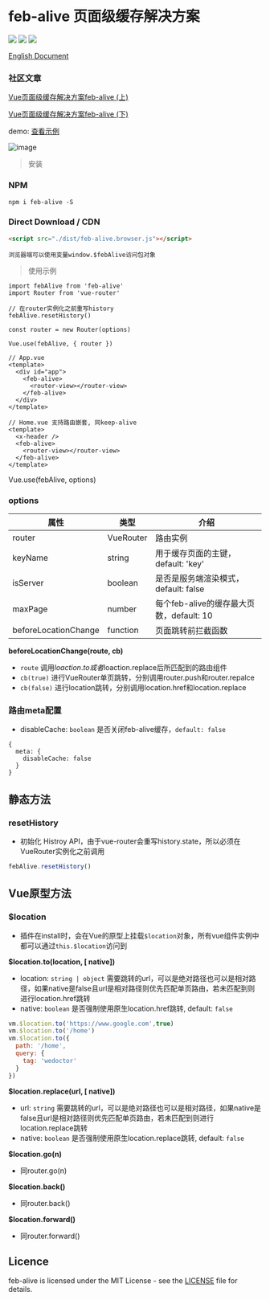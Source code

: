 # feb-alive 页面级缓存解决方案
![](https://img.shields.io/npm/l/feb-alive.svg)
![](https://img.shields.io/npm/v/feb-alive.svg?label=version)
![](https://img.shields.io/bundlephobia/minzip/feb-alive.svg)

[English Document](https://github.com/wefront/feb-alive/blob/master/README-EN.md)

### 社区文章
[Vue页面级缓存解决方案feb-alive (上)](https://juejin.cn/post/6844903817830465544)

[Vue页面级缓存解决方案feb-alive (下)](https://juejin.cn/post/6844903817830465550)

demo: [查看示例](http://101.132.119.190:9090/febalive)

![image](https://raw.githubusercontent.com/wefront/feb-alive/master/example/assets/feb-alive.gif)

> 安装
### NPM
```
npm i feb-alive -S
```

### Direct Download / CDN

```html
<script src="./dist/feb-alive.browser.js"></script>
```
`浏览器端可以使用变量window.$febAlive访问包对象`

>使用示例
```
import febAlive from 'feb-alive'
import Router from 'vue-router'

// 在router实例化之前重写history
febAlive.resetHistory()

const router = new Router(options)

Vue.use(febAlive, { router })
```
```
// App.vue
<template>
  <div id="app">
    <feb-alive>
      <router-view></router-view>
    </feb-alive>
  </div>
</template>
```
```
// Home.vue 支持路由嵌套, 同keep-alive
<template>
  <x-header />
  <feb-alive>
    <router-view></router-view>
  </feb-alive>
</template>
```

Vue.use(febAlive, options)

### options
| 属性 | 类型 | 介绍 |
| - | - | - |
| router | VueRouter | 路由实例 |
| keyName | string | 用于缓存页面的主键，default: 'key' |
| isServer | boolean | 是否是服务端渲染模式，default: false |
| maxPage | number | 每个feb-alive的缓存最大页数，default: 10 |
| beforeLocationChange | function | 页面跳转前拦截函数 |

**beforeLocationChange(route, cb)**
* `route` 调用$loaction.to或者$loaction.replace后所匹配到的路由组件
* `cb(true)` 进行VueRouter单页跳转，分别调用router.push和router.repalce
* `cb(false)` 进行location跳转，分别调用location.href和location.replace

### 路由meta配置
* disableCache: `boolean` 是否关闭feb-alive缓存，`default: false`
```
{
  meta: {
    disableCache: false
  }
}
```

## 静态方法

### resetHistory
* 初始化 Histroy API，由于vue-router会重写history.state，所以必须在VueRouter实例化之前调用
```js
febAlive.resetHistory()
```

## Vue原型方法
### $location
* 插件在install时，会在Vue的原型上挂载`$location`对象，所有vue组件实例中都可以通过`this.$location`访问到

**$location.to(location, [ native])**
* location: `string | object` 需要跳转的url，可以是绝对路径也可以是相对路径，如果native是false且url是相对路径则优先匹配单页路由，若未匹配到则进行location.href跳转
* native: `boolean` 是否强制使用原生location.href跳转, default: `false`
```js
vm.$location.to('https://www.google.com',true)
vm.$location.to('/home')
vm.$location.to({
  path: '/home',
  query: {
    tag: 'wedoctor'
  }
})
```

**$location.replace(url, [ native])**
* url: `string` 需要跳转的url，可以是绝对路径也可以是相对路径，如果native是false且url是相对路径则优先匹配单页路由，若未匹配到则进行location.replace跳转
* native: `boolean` 是否强制使用原生location.replace跳转, default: `false`

**$location.go(n)**
* 同router.go(n)

**$location.back()**
* 同router.back()

**$location.forward()**
* 同router.forward()

## Licence

feb-alive is licensed under the MIT License - see the [LICENSE](https://github.com/wefront/feb-alive/blob/master/LICENCE) file for details.
